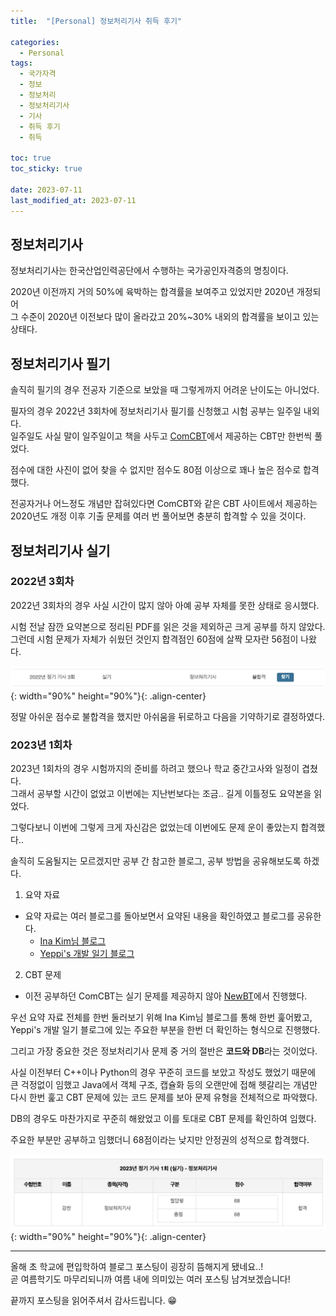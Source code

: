 ```yaml
---
title:  "[Personal] 정보처리기사 취득 후기"

categories:
  - Personal
tags:
  - 국가자격
  - 정보
  - 정보처리
  - 정보처리기사
  - 기사
  - 취득 후기
  - 취득

toc: true
toc_sticky: true

date: 2023-07-11
last_modified_at: 2023-07-11
---
```


## 정보처리기사
정보처리기사는 한국산업인력공단에서 수행하는 국가공인자격증의 명칭이다.  

2020년 이전까지 거의 50%에 육박하는 합격률을 보여주고 있었지만 2020년 개정되어  
그 수준이 2020년 이전보다 많이 올라갔고 20%~30% 내외의 합격률을 보이고 있는 상태다.

## 정보처리기사 필기
솔직히 필기의 경우 전공자 기준으로 보았을 때 그렇게까지 어려운 난이도는 아니었다.

필자의 경우 2022년 3회차에 정보처리기사 필기를 신청했고 시험 공부는 일주일 내외다.  
일주일도 사실 말이 일주일이고 책을 사두고 [ComCBT](https://www.comcbt.com/)에서 제공하는 CBT만 한번씩 풀었다.

점수에 대한 사진이 없어 찾을 수 없지만 점수도 80점 이상으로 꽤나 높은 점수로 합격했다.

전공자거나 어느정도 개념만 잡혀있다면 ComCBT와 같은 CBT 사이트에서 제공하는  
2020년도 개정 이후 기출 문제를 여러 번 풀어보면 충분히 합격할 수 있을 것이다.

## 정보처리기사 실기
### 2022년 3회차
2022년 3회차의 경우 사실 시간이 많지 않아 아예 공부 자체를 못한 상태로 응시했다.

시험 전날 잠깐 요약본으로 정리된 PDF를 읽은 것을 제외하곤 크게 공부를 하지 않았다.  
그런데 시험 문제가 자체가 쉬웠던 것인지 합격점인 60점에 살짝 모자란 56점이 나왔다.

![image](../../assets/image/Post/Personal/Engineer-Information-Processing-review/%EC%A0%95%EB%B3%B4%EC%B2%98%EB%A6%AC%EA%B8%B0%EC%82%AC%20%EC%8B%A4%EA%B8%B0%20%EB%B6%88%ED%95%A9%EA%B2%A9.png){: width="90%" height="90%"}{: .align-center}  

정말 아쉬운 점수로 불합격을 했지만 아쉬움을 뒤로하고 다음을 기약하기로 결정하였다.

### 2023년 1회차
2023년 1회차의 경우 시험까지의 준비를 하려고 했으나 학교 중간고사와 일정이 겹쳤다.  
그래서 공부할 시간이 없었고 이번에는 지난번보다는 조금.. 길게 이틀정도 요약본을 읽었다.

그렇다보니 이번에 그렇게 크게 자신감은 없었는데 이번에도 문제 운이 좋았는지 합격했다..

솔직히 도움될지는 모르겠지만 공부 간 참고한 블로그, 공부 방법을 공유해보도록 하겠다.

1. 요약 자료
- 요약 자료는 여러 블로그를 돌아보면서 요약된 내용을 확인하였고 블로그를 공유한다.
  - [Ina Kim님 블로그](https://velog.io/@dlsdk2526/2022-%EC%A0%95%EB%B3%B4%EC%B2%98%EB%A6%AC%EA%B8%B0%EC%82%AC-%EC%8B%A4%EA%B8%B0-%EC%9A%94%EC%95%BD-%EC%A0%95%EB%A6%AC)
  - [Yeppi's 개발 일기 블로그](https://velog.io/@yeppi/%EC%A0%95%EB%B3%B4%EC%B2%98%EB%A6%AC-%EA%B8%B0%EC%82%AC-%EC%8B%A4%EA%B8%B0-%EC%9A%94%EC%95%BD-%EC%A0%95%EB%A6%AC)
2. CBT 문제
- 이전 공부하던 ComCBT는 실기 문제를 제공하지 않아 [NewBT](https://newbt.kr/%EC%8B%9C%ED%97%98/%EC%A0%95%EB%B3%B4%EC%B2%98%EB%A6%AC%EA%B8%B0%EC%82%AC%20%EC%8B%A4%EA%B8%B0)에서 진행했다.

우선 요약 자료 전체를 한번 둘러보기 위해 Ina Kim님 블로그를 통해 한번 훑어봤고,  
Yeppi's 개발 일기 블로그에 있는 주요한 부분을 한번 더 확인하는 형식으로 진행했다.

그리고 가장 중요한 것은 정보처리기사 문제 중 거의 절반은 **코드와 DB**라는 것이었다.

사실 이전부터 C++이나 Python의 경우 꾸준히 코드를 보았고 작성도 했었기 때문에  
큰 걱정없이 임했고 Java에서 객체 구조, 캡슐화 등의 오랜만에 접해 헷갈리는 개념만  
다시 한번 훑고 CBT 문제에 있는 코드 문제를 보아 문제 유형을 전체적으로 파악했다.

DB의 경우도 마찬가지로 꾸준히 해왔었고 이를 토대로 CBT 문제를 확인하여 임했다.

주요한 부분만 공부하고 임했더니 68점이라는 낮지만 안정권의 성적으로 합격했다.

![image](../../assets/image/Post/Personal/Engineer-Information-Processing-review/%EC%A0%95%EB%B3%B4%EC%B2%98%EB%A6%AC%EA%B8%B0%EC%82%AC%20%EC%8B%A4%EA%B8%B0%20%ED%95%A9%EA%B2%A9.png){: width="90%" height="90%"}{: .align-center}  

---

올해 초 학교에 편입학하여 블로그 포스팅이 굉장히 뜸해지게 됐네요..!  
곧 여름학기도 마무리되니까 여름 내에 의미있는 여러 포스팅 남겨보겠습니다!

끝까지 포스팅을 읽어주셔서 감사드립니다. 😁